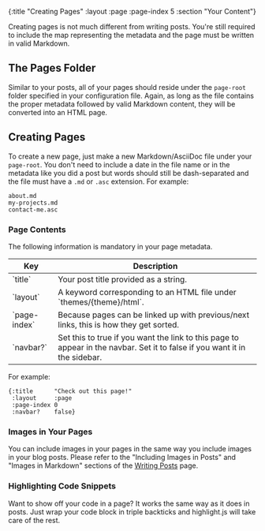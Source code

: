 {:title "Creating Pages"
 :layout :page
 :page-index 5
 :section "Your Content"}
 
Creating pages is not much different from writing posts. You're still required to include the map representing the metadata and the page must be written in valid Markdown. 

## The Pages Folder

Similar to your posts, all of your pages should reside under the `page-root` folder specified in your configuration file. Again, as long as the file contains the proper metadata followed by valid Markdown content, they will be converted into an HTML page. 

## Creating Pages

To create a new page, just make a new Markdown/AsciiDoc file under your `page-root`. You don't need to include a date in the file name or in the metadata like you did a post but words should still be dash-separated and the file must have a `.md` or `.asc` extension. For example:

```
about.md
my-projects.md
contact-me.asc
```

### Page Contents

The following information is mandatory in your page metadata.

<table class="table table-bordered">
<thead>
<tr>
<th>Key</th>
<th>Description</th>
</tr>
</thead>
<tbody>
<tr>
<td>`title`</td>
<td>Your post title provided as a string.</td>
</tr>
<tr>
<td>`layout`</td>
<td>A keyword corresponding to an HTML file under `themes/{theme}/html`.</td>
</tr>
<tr>
<td>`page-index`</td>
<td>Because pages can be linked up with previous/next links, this is how they get sorted.</td>
</tr>
<tr>
<td>`navbar?`</td>
<td>Set this to true if you want the link to this page to appear in the navbar. Set it to false if you want it in the sidebar.</td>
</tr>
</tbody>
</table>

For example:

```
{:title      "Check out this page!"
 :layout     :page
 :page-index 0
 :navbar?    false}
```

### Images in Your Pages

You can include images in your pages in the same way you include images in your blog posts. Please refer to the "Including Images in Posts" and "Images in Markdown" sections of the [Writing Posts](/docs/writing-posts.html) page.

### Highlighting Code Snippets

Want to show off your code in a page? It works the same way as it does in posts. Just wrap your code block in triple backticks and highlight.js will take care of the rest.
